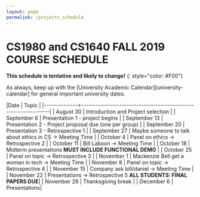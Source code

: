 ```yaml
---
layout: page
permalink: /projects_schedule
---
```


# CS1980 and CS1640 FALL 2019 COURSE SCHEDULE #

**This schedule is tentative and likely to change!**
{: style="color: #F00"}

As always, keep up with the [University Academic Calendar][university-calendar] for general important university dates.

|Date          | Topic                                                           |
|--------------+-----------------------------------------------------------------|
| August   30  | Introduction and Project selection |
| September 6  | Presentation 1 - project begins |
| September 13 | Presentation 2 - Project proposal due (one per group) |
| September 20 | Presentation 3 - Retrospective 1 |
| September 27 | Maybe someone to talk about ethics in CS -> Meeting Time |
| October 4    | Panel on ethics -> Retrospective 2 |
| October 11   | Bill Laboon -> Meeting Time |
| October 18   | Midterm presentations **MUST INCLUDE FUNCTIONAL DEMO** |
| October 25   | Panel on topic -> Retrospective 3 |
| November 1   | Mackenzie Bell get a woman in tech  -> Meeting Time |
| November 8   | Panel on topic -> Retrospective 4 |
| November 15  | Company ask bill/daniel -> Meeting Time |
| November 22  | Presentations -> Retrospective 5  **ALL STUDENTS: FINAL PAPERS DUE**|
| November 29  | Thanksgiving break |
| December 6   | Presentations|

